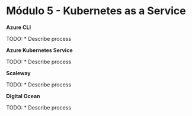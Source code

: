 # Módulo 5 - Kubernetes as a Service

**Azure CLI**

TODO:
    * Describe process

**Azure Kubernetes Service**

TODO:
    * Describe process

**Scaleway**

TODO:
    * Describe process

**Digital Ocean**

TODO:
    * Describe process